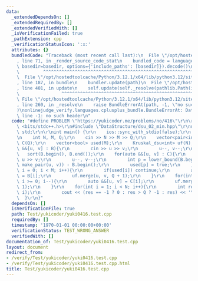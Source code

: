 ```yaml
---
data:
  _extendedDependsOn: []
  _extendedRequiredBy: []
  _extendedVerifiedWith: []
  _isVerificationFailed: true
  _pathExtension: cpp
  _verificationStatusIcon: ':x:'
  attributes: {}
  bundledCode: "Traceback (most recent call last):\n  File \"/opt/hostedtoolcache/Python/3.12.1/x64/lib/python3.12/site-packages/onlinejudge_verify/documentation/build.py\"\
    , line 71, in _render_source_code_stat\n    bundled_code = language.bundle(stat.path,\
    \ basedir=basedir, options={'include_paths': [basedir]}).decode()\n          \
    \         ^^^^^^^^^^^^^^^^^^^^^^^^^^^^^^^^^^^^^^^^^^^^^^^^^^^^^^^^^^^^^^^^^^^^^^^^^^^^^^^^^\n\
    \  File \"/opt/hostedtoolcache/Python/3.12.1/x64/lib/python3.12/site-packages/onlinejudge_verify/languages/cplusplus.py\"\
    , line 187, in bundle\n    bundler.update(path)\n  File \"/opt/hostedtoolcache/Python/3.12.1/x64/lib/python3.12/site-packages/onlinejudge_verify/languages/cplusplus_bundle.py\"\
    , line 401, in update\n    self.update(self._resolve(pathlib.Path(included), included_from=path))\n\
    \                ^^^^^^^^^^^^^^^^^^^^^^^^^^^^^^^^^^^^^^^^^^^^^^^^^^^^^^^^^\n \
    \ File \"/opt/hostedtoolcache/Python/3.12.1/x64/lib/python3.12/site-packages/onlinejudge_verify/languages/cplusplus_bundle.py\"\
    , line 260, in _resolve\n    raise BundleErrorAt(path, -1, \"no such header\"\
    )\nonlinejudge_verify.languages.cplusplus_bundle.BundleErrorAt: DataStructure/dsu_02_min.hpp:\
    \ line -1: no such header\n"
  code: "#define PROBLEM \"https://yukicoder.me/problems/no/416\"\r\n\r\n#include\
    \ <bits/stdc++.h>\r\n#include \"DataStructure/dsu_02_min.hpp\"\r\nusing namespace\
    \ std;\r\n\r\nint main() {\r\n    ios::sync_with_stdio(false);\r\n    cin.tie(0);\r\
    \n    int N, M, Q;\r\n    cin >> N >> M >> Q;\r\n    vector<pair<int,int>> B(M),\
    \ C(Q);\r\n    vector<bool> used(M);\r\n    Kruskal_dsu<int> uf(N);\r\n    for(auto\
    \ &&[u, v] : B){\r\n        cin >> u >> v;\r\n        u--, v--;\r\n    }\r\n \
    \   sort(B.begin(), B.end());\r\n    for(auto &&[u, v] : C){\r\n        cin >>\
    \ u >> v;\r\n        u--, v--;\r\n        int p = lower_bound(B.begin(), B.end(),\
    \ make_pair(u, v)) - B.begin();\r\n        used[p] = true;\r\n    }\r\n    for(int\
    \ i = 0; i < M; i++){\r\n        if(used[i]) continue;\r\n        auto &&[u, v]\
    \ = B[i];\r\n        uf.merge(u, v, Q + 1);\r\n    }\r\n    for(int i = Q - 1;\
    \ i >= 0; i--){\r\n        auto &&[u, v] = C[i];\r\n        uf.merge(u, v, i +\
    \ 1);\r\n    }\r\n    for(int i = 1; i < N; i++){\r\n        int res = uf.min_edge(0,\
    \ i);\r\n        cout << (res == -1 ? 0 : res > Q ? -1 : res) << '\\n';\r\n  \
    \  }\r\n}"
  dependsOn: []
  isVerificationFile: true
  path: Test/yukicoder/yuki0416.test.cpp
  requiredBy: []
  timestamp: '1970-01-01 00:00:00+00:00'
  verificationStatus: TEST_WRONG_ANSWER
  verifiedWith: []
documentation_of: Test/yukicoder/yuki0416.test.cpp
layout: document
redirect_from:
- /verify/Test/yukicoder/yuki0416.test.cpp
- /verify/Test/yukicoder/yuki0416.test.cpp.html
title: Test/yukicoder/yuki0416.test.cpp
---
```

